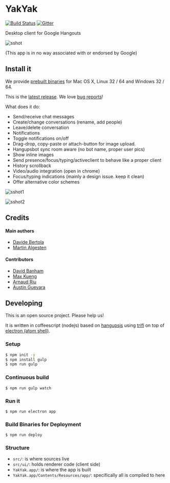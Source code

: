 YakYak
======

[![Build Status](https://travis-ci.org/yakyak/yakyak.svg)](https://travis-ci.org/yakyak/yakyak) [![Gitter](https://d378bf3rn661mp.cloudfront.net/gitter.svg)](https://gitter.im/yakyak/yakyak)

Desktop client for Google Hangouts

![sshot](https://cloud.githubusercontent.com/assets/123929/16032313/cdba46c2-3204-11e6-912f-a72fef60563a.png)

(This app is in no way associated with or endorsed by Google)

## Install it

We provide [prebuilt binaries](https://github.com/yakyak/yakyak/releases) for Mac OS X, Linux 32 / 64 and Windows 32 / 64.

This is the [latest release](https://github.com/yakyak/yakyak/releases/latest).
We love [bug reports](https://github.com/yakyak/yakyak/issues)!

What does it do:

* Send/receive chat messages
* Create/change conversations (rename, add people)
* Leave/delete conversation
* Notifications
* Toggle notifications on/off
* Drag-drop, copy-paste or attach-button for image upload.
* Hangupsbot sync room aware (no bot name, proper user pics)
* Show inline images
* Send presence/focus/typing/activeclient to behave like a proper client
* History scrollback
* Video/audio integration (open in chrome)
* Focus/typing indications (mainly a design issue. keep it clean)
* Offer alternative color schemes

![sshot1](https://cloud.githubusercontent.com/assets/123929/16032393/991d63f8-3205-11e6-98bf-31f1b57cdc96.png)

![sshot2](https://cloud.githubusercontent.com/assets/123929/16032394/9e2ac08e-3205-11e6-81cc-fd4cb37441b5.png)


## Credits

#### Main authors

* [Davide Bertola](https://github.com/davibe)
* [Martin Algesten](https://github.com/algesten)

#### Contributors

* [David Banham](https://github.com/davidbanham)
* [Max Kueng](https://github.com/maxkueng)
* [Arnaud Riu](https://github.com/arnriu)
* [Austin Guevara](https://github.com/austin-guevara)

## Developing

This is an open source project. Please help us!

It is written in coffeescript (nodejs) based on
[hangupsjs](https://github.com/algesten/hangupsjs) using
[trifl](http://algesten.github.io/trifl/) on top of
[electron (atom shell)](https://github.com/atom/electron).

### Setup

```bash
$ npm init -y
$ npm install gulp
$ npm run gulp
```

### Continuous build

```
$ npm run gulp watch
```

### Run it

```
$ npm run electron app
```

### Build Binaries for Deployment

```
$ npm run deploy
```

### Structure

- `src/`: is where sources live
- `src/ui/`: holds renderer code (client side)
- `YakYak.app/`: is where the app is built
- `YakYak.app/Contents/Resources/app/`: specifically all is compiled to here
